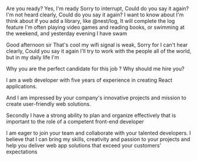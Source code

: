 Are you ready? Yes, I'm ready
Sorry to interrupt, Could do you say it again?
I'm not heard clearly, Could do you say it again?
I want to know about
I'm think about if you add a library, like @nest/log, It will complete the log feature
I'm often playing video games and reading books, or swimming at the weekend, and yesterday evening I have swam

Good afternoon sir
That's cool
my wifi signal is weak, Sorry for I can't hear clearly, Could you say it again
I'll try to work with the people all of the world, but in my daily life I'm

Why you are the perfect candidate for this job ? Why should me hire you?

I am a web developer with five years of experience in creating React applications.

And I am impressed by your company's innovative projects and mission to create user-friendly web solutions.

Secondly I have a strong ability to plan and organize effectively that is important to the role of a competent front-end developer

I am eager to join your team and collaborate with your talented developers. I believe that I can bring my skills, creativity and passion to your projects and help you deliver web app solutions that exceed your customers’ expectations
